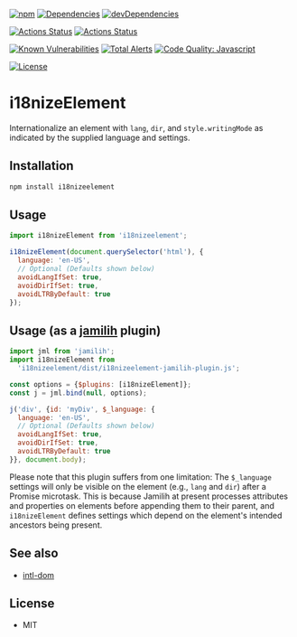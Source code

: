 [![npm](http://img.shields.io/npm/v/i18nizeelement.svg)](https://www.npmjs.com/package/i18nizeelement)
[![Dependencies](https://img.shields.io/david/brettz9/i18nizeElement.svg)](https://david-dm.org/brettz9/i18nizeElement)
[![devDependencies](https://img.shields.io/david/dev/brettz9/i18nizeElement.svg)](https://david-dm.org/brettz9/i18nizeElement?type=dev)

[![Actions Status](https://github.com/brettz9/i18nizeElement/workflows/Node%20CI/badge.svg)](https://github.com/brettz9/i18nizeElement/actions)
[![Actions Status](https://github.com/brettz9/i18nizeElement/workflows/Coverage/badge.svg)](https://github.com/brettz9/i18nizeElement/actions)

[![Known Vulnerabilities](https://snyk.io/test/github/brettz9/i18nizeElement/badge.svg)](https://snyk.io/test/github/brettz9/i18nizeElement)
[![Total Alerts](https://img.shields.io/lgtm/alerts/g/brettz9/i18nizeElement.svg?logo=lgtm&logoWidth=18)](https://lgtm.com/projects/g/brettz9/i18nizeElement/alerts)
[![Code Quality: Javascript](https://img.shields.io/lgtm/grade/javascript/g/brettz9/i18nizeElement.svg?logo=lgtm&logoWidth=18)](https://lgtm.com/projects/g/brettz9/i18nizeElement/context:javascript)

[![License](https://img.shields.io/npm/l/i18nizeelement.svg)](LICENSE-MIT.txt)

# i18nizeElement

Internationalize an element with `lang`, `dir`, and `style.writingMode` as indicated
by the supplied language and settings.

## Installation

```bash
npm install i18nizeelement
```

## Usage

```js
import i18nizeElement from 'i18nizeelement';

i18nizeElement(document.querySelector('html'), {
  language: 'en-US',
  // Optional (Defaults shown below)
  avoidLangIfSet: true,
  avoidDirIfSet: true,
  avoidLTRByDefault: true
});
```

## Usage (as a [jamilih](https://github.com/brettz9/jamilih) plugin)

```js
import jml from 'jamilih';
import i18nizeElement from
  'i18nizeelement/dist/i18nizeelement-jamilih-plugin.js';

const options = {$plugins: [i18nizeElement]};
const j = jml.bind(null, options);

j('div', {id: 'myDiv', $_language: {
  language: 'en-US',
  // Optional (Defaults shown below)
  avoidLangIfSet: true,
  avoidDirIfSet: true,
  avoidLTRByDefault: true
}}, document.body);
```

Please note that this plugin suffers from one limitation: The
`$_language` settings will only be visible on the element (e.g.,
`lang` and `dir`) after a Promise microtask. This is because
Jamilih at present processes attributes and properties on
elements before appending them to their parent, and `i18nizeElement`
defines settings which depend on the element's intended ancestors
being present.

## See also

- [intl-dom](https://github.com/brettz9/intl-dom)

## License

-   MIT
